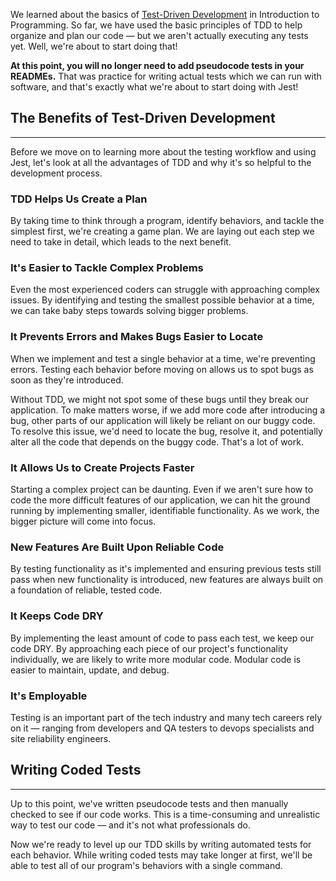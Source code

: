 We learned about the basics of [Test-Driven Development](/introduction-to-programming/arrays-and-looping/overview-of-test-driven-development-tdd-with-text-analyzer) in Introduction to Programming. So far, we have used the basic principles of TDD to help organize and plan our code — but we aren't actually executing any tests yet. Well, we're about to start doing that!

**At this point, you will no longer need to add pseudocode tests in your READMEs.** That was practice for writing actual tests which we can run with software, and that's exactly what we're about to start doing with Jest!

## The Benefits of Test-Driven Development
---

Before we move on to learning more about the testing workflow and using Jest, let's look at all the advantages of TDD and why it's so helpful to the development process.

### TDD Helps Us Create a Plan

By taking time to think through a program, identify behaviors, and tackle the simplest first, we're creating a game plan. We are laying out each step we need to take in detail, which leads to the next benefit.

### It's Easier to Tackle Complex Problems

Even the most experienced coders can struggle with approaching complex issues. By identifying and testing the smallest possible behavior at a time, we can take baby steps towards solving bigger problems.

### It Prevents Errors and Makes Bugs Easier to Locate

When we implement and test a single behavior at a time, we're preventing errors. Testing each behavior before moving on allows us to spot bugs as soon as they're introduced.

Without TDD, we might not spot some of these bugs until they break our application. To make matters worse, if we add more code after introducing a bug, other parts of our application will likely be reliant on our buggy code. To resolve this issue, we'd need to locate the bug, resolve it, and potentially alter all the code that depends on the buggy code. That's a lot of work.

### It Allows Us to Create Projects Faster

Starting a complex project can be daunting. Even if we aren't sure how to code the more difficult features of our application, we can hit the ground running by implementing smaller, identifiable functionality. As we work, the bigger picture will come into focus.

### New Features Are Built Upon Reliable Code

By testing functionality as it's implemented and ensuring previous tests still pass when new functionality is introduced, new features are always built on a foundation of reliable, tested code.

### It Keeps Code DRY

By implementing the least amount of code to pass each test, we keep our code DRY. By approaching each piece of our project's functionality individually, we are likely to write more modular code. Modular code is easier to maintain, update, and debug.

### It's Employable

Testing is an important part of the tech industry and many tech careers rely on it — ranging from developers and QA testers to devops specialists and site reliability engineers.

## Writing Coded Tests
---

Up to this point, we've written pseudocode tests and then manually checked to see if our code works. This is a time-consuming and unrealistic way to test our code — and it's not what professionals do. 

Now we're ready to level up our TDD skills by writing automated tests for each behavior. While writing coded tests may take longer at first, we'll be able to test all of our program's behaviors with a single command.
